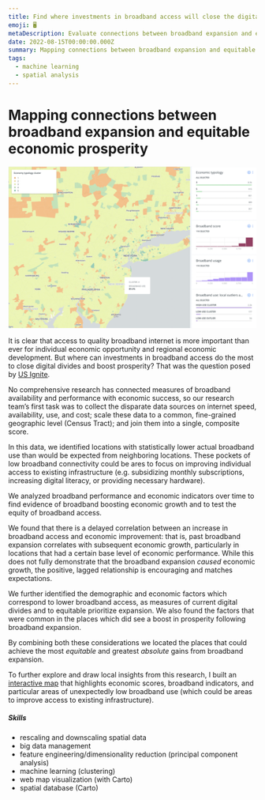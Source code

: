 ```yaml
---
title: Find where investments in broadband access will close the digital divide and boost local economies
emoji: 🖥
metaDescription: Evaluate connections between broadband expansion and equitable economic prosperity
date: 2022-08-15T00:00:00.000Z
summary: Mapping connections between broadband expansion and equitable economic prosperity
tags:
  - machine learning
  - spatial analysis
---
```


# Mapping connections between broadband expansion and equitable economic prosperity
![map-tool-screenshot.png](/static/img/map-tool-screenshot.png)

It is clear that access to quality broadband internet is more important than ever for individual economic opportunity and regional economic development. But where can investments in broadband access do the most to close digital divides and boost prosperity? That was the question posed by [US Ignite](https://www.us-ignite.org).

No comprehensive research has connected measures of broadband availability and performance with economic success, so our research team’s first task was to collect the disparate data sources on internet speed, availability, use, and cost; scale these data to a common, fine-grained geographic level (Census Tract); and join them into a single, composite score.

In this data, we identified locations with statistically lower actual broadband use than would be expected from neighboring locations. These pockets of low broadband connectivity could be ares to focus on improving individual access to existing infrastructure (e.g. subsidizing monthly subscriptions, increasing digital literacy, or providing necessary hardware).

We analyzed broadband performance and economic indicators over time to find evidence of broadband boosting economic growth and to test the equity of broadband access.

We found that there is a delayed correlation between an increase in broadband access and economic improvement: that is, past broadband expansion correlates with subsequent economic growth, particularly in locations that had a certain base level of economic performance. While this does not fully demonstrate that the broadband expansion _caused_ economic growth, the positive, lagged relationship is encouraging and matches expectations.

We further identified the demographic and economic factors which correspond to lower broadband access, as measures of current digital divides and to equitable prioritize expansion. We also found the factors that were common in the places which did see a boost in prosperity following broadband expansion. 

By combining both these considerations we located the places that could achieve the most _equitable_ and greatest _absolute_ gains from broadband expansion.

To further explore and draw local insights from this research, I built an [interactive map](https://usignite.carto.com/u/usignite-intern/builder/a7627f0d-a64d-44a3-892a-820b14c0dfab/embed) that highlights economic scores, broadband indicators, and particular areas of unexpectedly low broadband use (which could be areas to improve access to existing infrastructure).

##### Skills

- rescaling and downscaling spatial data
- big data management
- feature engineering/dimensionality reduction (principal component analysis)
- machine learning (clustering)
- web map visualization (with Carto)
- spatial database (Carto)